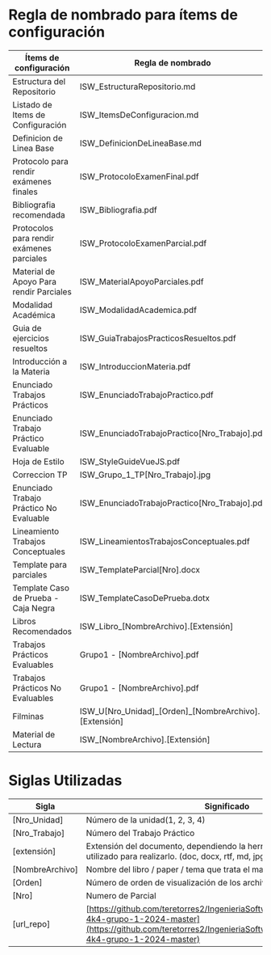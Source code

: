 # Regla de nombrado para ítems de configuración

| Ítems de configuración                    | Regla de nombrado                                       | Ubicación física                                                                                 |
| ----------------------------------------- | ------------------------------------------------------- | ------------------------------------------------------------------------------------------------ |
| Estructura del Repositorio                | ISW_EstructuraRepositorio.md                            | [url_repo]/Información General/Gestion de Repositorio                                            |
| Listado de Items de Configuración         | ISW_ItemsDeConfiguracion.md                             | [url_repo]/Información General/Gestion de Repositorio                                            |
| Definicion de Linea Base                  | ISW_DefinicionDeLineaBase.md                            | [url_repo]/Información General/Gestion de Repositorio                                            |
| Protocolo para rendir exámenes finales    | ISW_ProtocoloExamenFinal.pdf                            | [url_repo]/Información General/Material%20de%20Catedra                                           |
| Bibliografia recomendada                  | ISW_Bibliografia.pdf                                    | [url_repo]/Información General/Material%20de%20Catedra                                           |
| Protocolos para rendir exámenes parciales | ISW_ProtocoloExamenParcial.pdf                          | [url_repo]/Información General/Material%20de%20Catedra                                           |
| Material de Apoyo Para rendir Parciales   | ISW_MaterialApoyoParciales.pdf                          | [url_repo]/Información General/Material%20de%20Catedra                                           |
| Modalidad Académica                       | ISW_ModalidadAcademica.pdf                              | [url_repo]/Información General/Material%20de%20Catedra                                           |
| Guia de ejercicios resueltos              | ISW_GuiaTrabajosPracticosResueltos.pdf                  | [url_repo]/Información General/Material%20de%20Catedra                                           |
| Introducción a la Materia                 | ISW_IntroduccionMateria.pdf                             | [url_repo]/Información General/Material%20de%20Catedra                                           |
| Enunciado Trabajos Prácticos              | ISW_EnunciadoTrabajoPractico.pdf                        | [url_repo]/Práctico                                                                              |
| Enunciado Trabajo Práctico Evaluable      | ISW_EnunciadoTrabajoPractico[Nro_Trabajo].pdf           | [url_repo]/Práctico/Trabajos%20Practicos%20Evaluables/Trabajo%20[Nro_Trabajo]                    |
| Hoja de Estilo                            | ISW_StyleGuideVueJS.pdf                                 | [url_repo]/Práctico/Trabajos%20Practicos%20No%20Evaluables/Trabajo%20[Nro_Trabajo]/Documentación |
| Correccion TP                             | ISW_Grupo_1_TP[Nro_Trabajo].jpg                         | [url_repo]/Práctico/Trabajos%20Practicos%20Evaluables/Trabajo%20[Nro_Trabajo]                    |
| Enunciado Trabajo Práctico No Evaluable   | ISW_EnunciadoTrabajoPractico[Nro_Trabajo].pdf           | [url_repo]/Práctico/Trabajos%20Practicos%20No%20Evaluables/Trabajo%20[Nro_Trabajo]               |
| Lineamiento Trabajos Conceptuales         | ISW_LineamientosTrabajosConceptuales.pdf                | [url_repo]/Práctico                                                                              |
| Template para parciales                   | ISW_TemplateParcial[Nro].docx                           | [url_repo]/Información General/Material%20de%20Catedra                                           |
| Template Caso de Prueba - Caja Negra      | ISW_TemplateCasoDePrueba.dotx                           | [url_repo]/Información General/Material%20de%20Catedra                                           |
| Libros Recomendados                       | ISW_Libro\_[NombreArchivo].[Extensión]                  | [url_repo]/Informacion%20General/Material%20de%20Catedra/Bibliografía                            |
| Trabajos Prácticos Evaluables             | Grupo1 - [NombreArchivo].pdf                            | [url_repo]/Práctico/Trabajos%20Practicos%20Evaluables/Trabajo%20[Nro_Trabajo]                    |
| Trabajos Prácticos No Evaluables          | Grupo1 - [NombreArchivo].pdf                            | [url_repo]/Práctico/Trabajos%20Practicos%20No%20Evaluables/Trabajo%20[Nro_Trabajo]               |
| Filminas                                  | ISW_U[Nro_Unidad]\_[Orden]\_[NombreArchivo].[Extensión] | [url_repo]/Teórico/Unidad%20[Nro_Unidad]                                                         |
| Material de Lectura                       | ISW\_[NombreArchivo].[Extensión]                        | [url_repo]/Teórico/Unidad%20[Nro_Unidad]/Material%20de%20Lectura                                 |

# Siglas Utilizadas

| Sigla           | Significado                                                                                                                                    |
| --------------- | ---------------------------------------------------------------------------------------------------------------------------------------------- |
| [Nro_Unidad]    | Número de la unidad(1, 2, 3, 4)                                                                                                                |
| [Nro_Trabajo]   | Número del Trabajo Práctico                                                                                                                    |
| [extensión]     | Extensión del documento, dependiendo la herramienta que se haya utilizado para realizarlo. (doc, docx, rtf, md, jpg, jpeg).                    |
| [NombreArchivo] | Nombre del libro / paper / tema que trata el material compartido.                                                                              |
| [Orden]         | Número de orden de visualización de los archivos                                                                                               |
| [Nro]           | Numero de Parcial                                                                                                                              |
| [url_repo]      | [https://github.com/teretorres2/IngenieriaSoftware2024/tree/master/isw-4k4-grupo-1-2024-master](https://github.com/teretorres2/IngenieriaSoftware2024/tree/master/isw-4k4-grupo-1-2024-master) |
